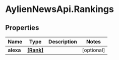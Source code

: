 # AylienNewsApi.Rankings

## Properties
Name | Type | Description | Notes
------------ | ------------- | ------------- | -------------
**alexa** | [**[Rank]**](Rank.md) |  | [optional] 


